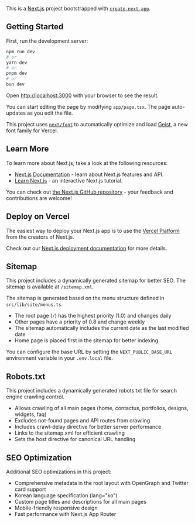 This is a [Next.js](https://nextjs.org) project bootstrapped with [`create-next-app`](https://nextjs.org/docs/app/api-reference/cli/create-next-app).

## Getting Started

First, run the development server:

```bash
npm run dev
# or
yarn dev
# or
pnpm dev
# or
bun dev
```

Open [http://localhost:3000](http://localhost:3000) with your browser to see the result.

You can start editing the page by modifying `app/page.tsx`. The page auto-updates as you edit the file.

This project uses [`next/font`](https://nextjs.org/docs/app/building-your-application/optimizing/fonts) to automatically optimize and load [Geist](https://vercel.com/font), a new font family for Vercel.

## Learn More

To learn more about Next.js, take a look at the following resources:

- [Next.js Documentation](https://nextjs.org/docs) - learn about Next.js features and API.
- [Learn Next.js](https://nextjs.org/learn) - an interactive Next.js tutorial.

You can check out [the Next.js GitHub repository](https://github.com/vercel/next.js) - your feedback and contributions are welcome!

## Deploy on Vercel

The easiest way to deploy your Next.js app is to use the [Vercel Platform](https://vercel.com/new?utm_medium=default-template&filter=next.js&utm_source=create-next-app&utm_campaign=create-next-app-readme) from the creators of Next.js.

Check out our [Next.js deployment documentation](https://nextjs.org/docs/app/building-your-application/deploying) for more details.

## Sitemap

This project includes a dynamically generated sitemap for better SEO. The sitemap is available at `/sitemap.xml`.

The sitemap is generated based on the menu structure defined in `src/lib/site/menus.ts`.

- The root page (`/`) has the highest priority (1.0) and changes daily
- Other pages have a priority of 0.8 and change weekly
- The sitemap automatically includes the current date as the last modified date
- Home page is placed first in the sitemap for better indexing

You can configure the base URL by setting the `NEXT_PUBLIC_BASE_URL` environment variable in your `.env.local` file.

## Robots.txt

This project includes a dynamically generated robots.txt file for search engine crawling control.

- Allows crawling of all main pages (home, contactus, portfolios, designs, widgets, faq)
- Excludes not-found pages and API routes from crawling
- Includes crawl-delay directive for better server performance
- Links to the sitemap.xml for efficient crawling
- Sets the host directive for canonical URL handling

## SEO Optimization

Additional SEO optimizations in this project:

- Comprehensive metadata in the root layout with OpenGraph and Twitter card support
- Korean language specification (lang="ko")
- Custom page titles and descriptions for all main pages
- Mobile-friendly responsive design
- Fast performance with Next.js App Router
